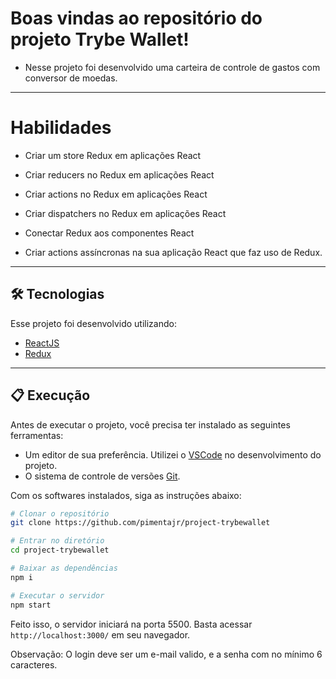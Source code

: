# Boas vindas ao repositório do projeto Trybe Wallet!

- Nesse projeto foi desenvolvido uma carteira de controle de gastos com conversor de moedas.

---

# Habilidades

- Criar um store Redux em aplicações React

- Criar reducers no Redux em aplicações React

- Criar actions no Redux em aplicações React

- Criar dispatchers no Redux em aplicações React

- Conectar Redux aos componentes React

- Criar actions assíncronas na sua aplicação React que faz uso de Redux.

---

## 🛠 Tecnologias

Esse projeto foi desenvolvido utilizando:

* [ReactJS](https://reactjs.org/)
* [Redux](https://redux.js.org/)

---

## 📋 Execução

Antes de executar o projeto, você precisa ter instalado as seguintes ferramentas:

* Um editor de sua preferência. Utilizei o [VSCode](https://code.visualstudio.com) no desenvolvimento do projeto.
* O sistema de controle de versões [Git](https://git-scm.com).

Com os softwares instalados, siga as instruções abaixo:

```bash
# Clonar o repositório
git clone https://github.com/pimentajr/project-trybewallet

# Entrar no diretório
cd project-trybewallet

# Baixar as dependências
npm i

# Executar o servidor
npm start
```

Feito isso, o servidor iniciará na porta 5500. Basta acessar `http://localhost:3000/` em seu navegador.

Observação: O login deve ser um e-mail valido, e a senha com no mínimo 6 caracteres.
